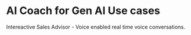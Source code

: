# AI Coach for Gen AI Use cases

Intereactive Sales Advisor - Voice enabled real time voice conversations.

